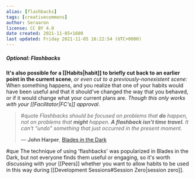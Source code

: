 ```yaml
---
alias: [flashbacks]
tags: [creativecommons]
author: Seraaron
license: CC BY 4.0
date created: 2021-11-05+1600
last updated: Friday 2021-11-05 16:22:54 (UTC+0000)
---
```


##### _Optional:_ Flashbacks

**It's also possible for a [[Habits|habit]] to briefly cut back to an earlier point in the current scene**, _or even cut to a previously-nonexistent scene:_ When something happens, and you realize that one of your habits would have been useful and that it should've changed the way that you behaved, or if it would change what your current plans are. _Though this only works with your [[Facilitator|FC's]] approval_.

> #quote
> _Flashbacks should be focused on problems that **do** happen, not on problems that **might** happen. **A flashback isn't time travel.** It can't “undo” something that just occurred in the present moment._
>
> — **John Harper**, [Blades in the Dark](https://bladesinthedark.com/planning-engagement)

#que The technique of using 'flashbacks' was popularized in Blades in the Dark, but not everyone finds them useful or engaging, so it's worth discussing with your [[Peers]] whether you want to allow habits to be used in this way during [[Development Sessions#Session Zero|session zero]].